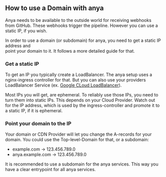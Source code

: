 ## How to use a Domain with anya
Anya needs to be available to the outside world for receiving webhooks from GitHub.
These webhooks trigger the pipeline. However you can use a static IP, if you wish.

In order to use a domain (or subdomain) for anya, you need to get a static IP address and  
point your domain to it. It follows a more detailed guide for that.

### Get a static IP
To get an IP you typically create a LoadBalancer. The anya setup uses a
nginx-ingress controller for that. But you can also use your providers
LoadBalancer Service (ex. [Google CLoud LoadBalancer](https://cloud.google.com/load-balancing/)).

Most IPs you will get, are ephemeral. To reliably use those IPs, you need to turn them into static IPs.
This depends on your Cloud Provider. Watch out for the IP address, which is used by the ingress-controller
and promote it to a static IP, if it is ephemeral.

### Point your domain to the IP
Your domain or CDN Provider will let you change the A-records for your domain. You could use the Top-level-Domain for that, or a subdomain:
* example.com -> 123.456.789.0
* anya.example.com -> 123.456.789.0

It is recommended to use a subdomain for the anya services. This way you have
a clear entrypoint for all anya services.
